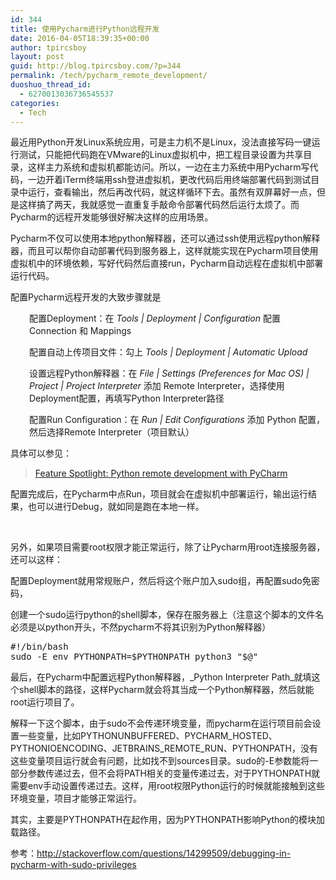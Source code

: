 ```yaml
---
id: 344
title: 使用Pycharm进行Python远程开发
date: 2016-04-05T18:39:35+00:00
author: tpircsboy
layout: post
guid: http://blog.tpircsboy.com/?p=344
permalink: /tech/pycharm_remote_development/
duoshuo_thread_id:
  - 6270013036736545537
categories:
  - Tech
---
```

最近用Python开发Linux系统应用，可是主力机不是Linux，没法直接写码一键运行测试，只能把代码跑在VMware的Linux虚拟机中，把工程目录设置为共享目录，这样主力系统和虚拟机都能访问。所以，一边在主力系统中用Pycharm写代码，一边开着iTerm终端用ssh登进虚拟机，更改代码后用终端部署代码到测试目录中运行，查看输出，然后再改代码，就这样循环下去。虽然有双屏幕好一点，但是这样搞了两天，我就感觉一直重复手敲命令部署代码然后运行太烦了。而Pycharm的远程开发能够很好解决这样的应用场景。

Pycharm不仅可以使用本地python解释器，还可以通过ssh使用远程python解释器，而且可以帮你自动部署代码到服务器上，这样就能实现在Pycharm项目使用虚拟机中的环境依赖，写好代码然后直接run，Pycharm自动远程在虚拟机中部署运行代码。

配置Pycharm远程开发的大致步骤就是

<p style="padding-left: 30px;">
  配置Deployment：在 <em>Tools | Deployment | Configuration </em>配置Connection 和 Mappings
</p>

<p style="padding-left: 30px;">
  配置自动上传项目文件：勾上 <em>Tools | Deployment | Automatic Upload</em>
</p>

<p style="padding-left: 30px;">
  设置远程Python解释器：在 <em>File | Settings (Preferences for Mac OS) | Project | Project Interpreter </em>添加 Remote Interpreter，选择使用Deployment配置，再填写Python Interpreter路径
</p>

<p style="padding-left: 30px;">
  配置Run Configuration：在 <em>Run | Edit Configurations </em>添加 Python 配置，然后选择Remote Interpreter（项目默认）
</p>

具体可以参见：

<blockquote data-secret="giAAo9q3ym" class="wp-embedded-content">
  <p>
    <a href="http://blog.jetbrains.com/pycharm/2015/03/feature-spotlight-python-remote-development-with-pycharm/">Feature Spotlight: Python remote development with PyCharm</a>
  </p>
</blockquote>



配置完成后，在Pycharm中点Run，项目就会在虚拟机中部署运行，输出运行结果，也可以进行Debug，就如同是跑在本地一样。

&nbsp;

另外，如果项目需要root权限才能正常运行，除了让Pycharm用root连接服务器，还可以这样：

配置Deployment就用常规账户，然后将这个账户加入sudo组，再配置sudo免密码，

创建一个sudo运行python的shell脚本，保存在服务器上（注意这个脚本的文件名必须是以python开头，不然pycharm不将其识别为Python解释器）

<pre class="lang:sh decode:true " title="Python with sudo">#!/bin/bash
sudo -E env PYTHONPATH=$PYTHONPATH python3 "$@"</pre>

最后，在Pycharm中配置远程Python解释器，_Python Interpreter Path_就填这个shell脚本的路径，这样Pycharm就会将其当成一个Python解释器，然后就能root运行项目了。

解释一下这个脚本，由于sudo不会传递环境变量，而pycharm在运行项目前会设置一些变量，比如PYTHONUNBUFFERED、PYCHARM\_HOSTED、PYTHONIOENCODING、JETBRAINS\_REMOTE_RUN、PYTHONPATH，没有这些变量项目运行就会有问题，比如找不到sources目录。sudo的-E参数能将一部分参数传递过去，但不会将PATH相关的变量传递过去，对于PYTHONPATH就需要env手动设置传递过去。这样，用root权限Python运行的时候就能接触到这些环境变量，项目才能够正常运行。

其实，主要是PYTHONPATH在起作用，因为PYTHONPATH影响Python的模块加载路径。

参考：<http://stackoverflow.com/questions/14299509/debugging-in-pycharm-with-sudo-privileges>

&nbsp;